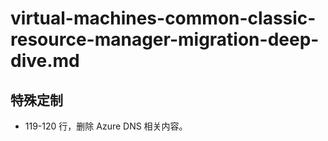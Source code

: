 # virtual-machines-common-classic-resource-manager-migration-deep-dive.md

## 特殊定制

* 119-120 行，删除 Azure DNS 相关内容。